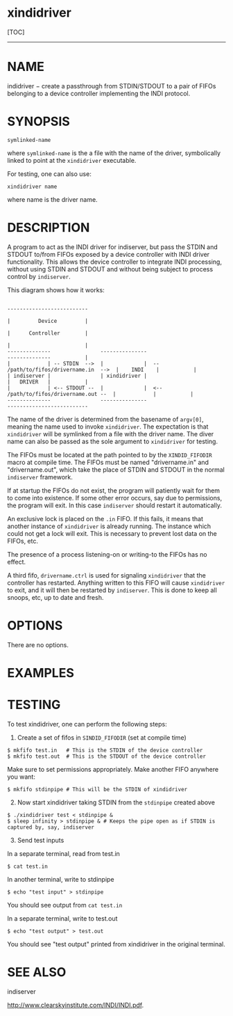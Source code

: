 xindidriver
==========

[TOC]

------------------------------------------------------------------------

# NAME

indidriver − create a passthrough from STDIN/STDOUT to a pair of FIFOs belonging to a device controller implementing the INDI protocol.

# SYNOPSIS 
```
symlinked-name
```
where `symlinked-name` is the a file with the name of the driver, symbolically linked to point at the `xindidriver` executable.

For testing, one can also use:
```
xindidriver name
```
where name is the driver name.

# DESCRIPTION

A program to act as the INDI driver for indiserver, but pass the STDIN and STDOUT to/from FIFOs exposed by a device controller with INDI driver functionality. This allows the device controller to integrate INDI processing, without using STDIN and STDOUT and without being subject to process control by `indiserver`.

This diagram shows how it works:
```
                                                                                     --------------------------
                                                                                     |         Device         |
                                                                                     |      Controller        |
                                                                                     |                        |
--------------                ---------------                                        --------------           |
|            | -- STDIN  -->  |             |  -- /path/to/fifos/drivername.in  -->  |    INDI    |           |
| indiserver |                | xindidriver |                                        |   DRIVER   |           |
|            | <-- STDOUT --  |             |  <-- /path/to/fifos/drivername.out --  |            |           |
--------------                ---------------                                        --------------------------
```

The name of the driver is determined from the basename of `argv[0]`, meaning the name used to invoke `xindidriver`.   The expectation is that `xindidriver` will be symlinked from a file with the driver name.  The diver name can also be passed as the sole argument to `xindidriver` for testing.

The FIFOs must be located at the path pointed to by the `XINDID_FIFODIR` macro at compile time.  The FIFOs must be named "drivername.in" and "drivername.out", which take the place of STDIN and STDOUT in the normal `indiserver` framework.

If at startup the FIFOs do not exist, the program will patiently wait for them to come into existence.  If some other error occurs, say due to permissions, the program will exit.  In this case `indiserver` should restart it automatically.

An exclusive lock is placed on the `.in` FIFO.  If this fails, it means that another instance of `xindidriver` is already running.  The instance which could not get a lock will exit.  This is necessary to prevent lost data on the FIFOs, etc.

The presence of a process listening-on or writing-to the FIFOs has no effect.

A third fifo, `drivername.ctrl` is used for signaling `xindidriver` that the controller has restarted.  Anything written to this FIFO will cause `xindidriver` to exit, and it will then be restarted by `indiserver`.  This is done to keep all snoops, etc, up to date and fresh.


# OPTIONS 

There are no options.

# EXAMPLES



# TESTING

To test xindidriver, one can perform the following steps:

1) Create a set of fifos in `SINDID_FIFODIR` (set at compile time)
```
$ mkfifo test.in   # This is the STDIN of the device controller
$ mkfifo test.out  # This is the STDOUT of the device controller
```
Make sure to set permissions appropriately.  Make another FIFO anywhere you want:
```
$ mkfifo stdinpipe # This will be the STDIN of xindidriver
```

2) Now start xindidriver taking STDIN from the `stdinpipe` created above
```
$ ./xindidriver test < stdinpipe &
$ sleep infinity > stdinpipe & # Keeps the pipe open as if STDIN is captured by, say, indiserver
```

3) Send test inputs

In a separate terminal, read from test.in
```
$ cat test.in
```

In another terminal, write to stdinpipe
```
$ echo "test input" > stdinpipe
```

You should see output from `cat test.in`

In a separate terminal, write to test.out
```
$ echo "test output" > test.out
```

You should see "test output" printed from xindidriver in the original terminal.


# SEE ALSO

indiserver

http://www.clearskyinstitute.com/INDI/INDI.pdf.
